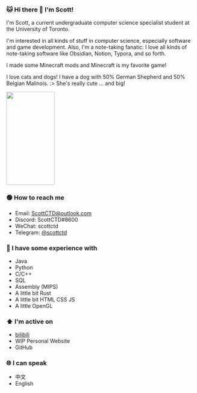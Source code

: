 ### :cat: Hi there 👋 I'm Scott!

I'm Scott, a current undergraduate computer science specialist student at the University of Toronto.

I'm interested in all kinds of stuff in computer science, especially software and game development. Also, I'm a note-taking fanatic: I love all kinds of note-taking software like Obsidian, Notion, Typora, and so forth.

I made some Minecraft mods and Minecraft is my favorite game!

I love cats and dogs! I have a dog with 50% German Shepherd and 50% Belgian Malinois. :> She's really cute ... and big!

<img src="https://user-images.githubusercontent.com/35100768/212601912-88777e5a-e42c-47ff-9ec0-407d7070a6a5.jpg" width="128" height="247">

### :green_circle: How to reach me
- Email: ScottCTD@outlook.com
- Discord: ScottCTD#8600
- WeChat: scottctd
- Telegram: [@scottctd](https://t.me/scottctd)

### :star2: I have some experience with
- Java
- Python
- C/C++
- SQL
- Assembly (MIPS)
- A little bit Rust
- A little bit HTML CSS JS
- A little OpenGL

### :arrow_up: I'm active on
- [bilibili](https://space.bilibili.com/175792933?spm_id_from=333.1007.0.0)
- WIP Personal Website
- GitHub

### :globe_with_meridians: I can speak
- 中文
- English
